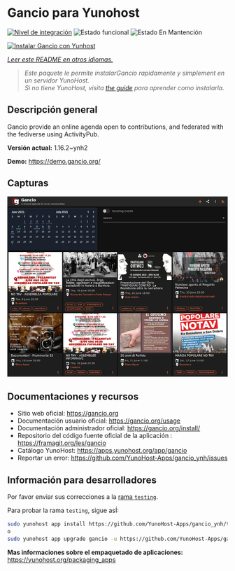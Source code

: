 <!--
Este archivo README esta generado automaticamente<https://github.com/YunoHost/apps/tree/master/tools/readme_generator>
No se debe editar a mano.
-->

# Gancio para Yunohost

[![Nivel de integración](https://dash.yunohost.org/integration/gancio.svg)](https://ci-apps.yunohost.org/ci/apps/gancio/) ![Estado funcional](https://ci-apps.yunohost.org/ci/badges/gancio.status.svg) ![Estado En Mantención](https://ci-apps.yunohost.org/ci/badges/gancio.maintain.svg)

[![Instalar Gancio con Yunhost](https://install-app.yunohost.org/install-with-yunohost.svg)](https://install-app.yunohost.org/?app=gancio)

*[Leer este README en otros idiomas.](./ALL_README.md)*

> *Este paquete le permite instalarGancio rapidamente y simplement en un servidor YunoHost.*  
> *Si no tiene YunoHost, visita [the guide](https://yunohost.org/install) para aprender como instalarla.*

## Descripción general

Gancio provide an online agenda open to contributions, and federated with the fediverse using ActivityPub.


**Versión actual:** 1.16.2~ynh2

**Demo:** <https://demo.gancio.org/>

## Capturas

![Captura de Gancio](./doc/screenshots/screenshot.png)

## Documentaciones y recursos

- Sitio web oficial: <https://gancio.org>
- Documentación usuario oficial: <https://gancio.org/usage>
- Documentación administrador oficial: <https://gancio.org/install/>
- Repositorio del código fuente oficial de la aplicación : <https://framagit.org/les/gancio>
- Catálogo YunoHost: <https://apps.yunohost.org/app/gancio>
- Reportar un error: <https://github.com/YunoHost-Apps/gancio_ynh/issues>

## Información para desarrolladores

Por favor enviar sus correcciones a la [rama `testing`](https://github.com/YunoHost-Apps/gancio_ynh/tree/testing).

Para probar la rama `testing`, sigue asÍ:

```bash
sudo yunohost app install https://github.com/YunoHost-Apps/gancio_ynh/tree/testing --debug
o
sudo yunohost app upgrade gancio -u https://github.com/YunoHost-Apps/gancio_ynh/tree/testing --debug
```

**Mas informaciones sobre el empaquetado de aplicaciones:** <https://yunohost.org/packaging_apps>
